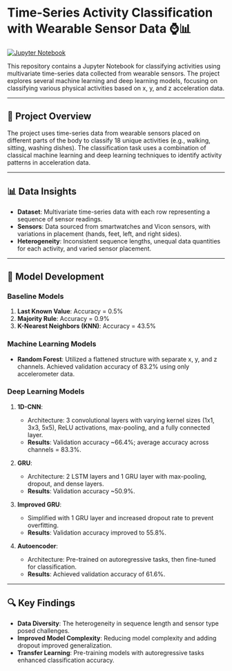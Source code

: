 # Time-Series Activity Classification with Wearable Sensor Data ⌚📊

[![Jupyter Notebook](https://img.shields.io/badge/Notebook-TSA_ass2.ipynb-orange?logo=jupyter)](https://github.com/shaySitri/TSA-PDLW/blob/main/TSA_ass2.ipynb)

This repository contains a Jupyter Notebook for classifying activities using multivariate time-series data collected from wearable sensors. The project explores several machine learning and deep learning models, focusing on classifying various physical activities based on x, y, and z acceleration data.

---

## 📄 Project Overview
The project uses time-series data from wearable sensors placed on different parts of the body to classify 18 unique activities (e.g., walking, sitting, washing dishes). The classification task uses a combination of classical machine learning and deep learning techniques to identify activity patterns in acceleration data.

---

## 📊 Data Insights
- **Dataset**: Multivariate time-series data with each row representing a sequence of sensor readings.
- **Sensors**: Data sourced from smartwatches and Vicon sensors, with variations in placement (hands, feet, left, and right sides).
- **Heterogeneity**: Inconsistent sequence lengths, unequal data quantities for each activity, and varied sensor placement.

---

## 🧩 Model Development

### Baseline Models
1. **Last Known Value**: Accuracy = 0.5%
2. **Majority Rule**: Accuracy = 0.9%
3. **K-Nearest Neighbors (KNN)**: Accuracy = 43.5%

### Machine Learning Models
- **Random Forest**: Utilized a flattened structure with separate x, y, and z channels. Achieved validation accuracy of 83.2% using only accelerometer data.

### Deep Learning Models
1. **1D-CNN**:
   - Architecture: 3 convolutional layers with varying kernel sizes (1x1, 3x3, 5x5), ReLU activations, max-pooling, and a fully connected layer.
   - **Results**: Validation accuracy ~66.4%; average accuracy across channels = 83.3%.

2. **GRU**:
   - Architecture: 2 LSTM layers and 1 GRU layer with max-pooling, dropout, and dense layers.
   - **Results**: Validation accuracy ~50.9%.

3. **Improved GRU**:
   - Simplified with 1 GRU layer and increased dropout rate to prevent overfitting.
   - **Results**: Validation accuracy improved to 55.8%.

4. **Autoencoder**:
   - Architecture: Pre-trained on autoregressive tasks, then fine-tuned for classification.
   - **Results**: Achieved validation accuracy of 61.6%.

---

## 🔍 Key Findings
- **Data Diversity**: The heterogeneity in sequence length and sensor type posed challenges.
- **Improved Model Complexity**: Reducing model complexity and adding dropout improved generalization.
- **Transfer Learning**: Pre-training models with autoregressive tasks enhanced classification accuracy.

